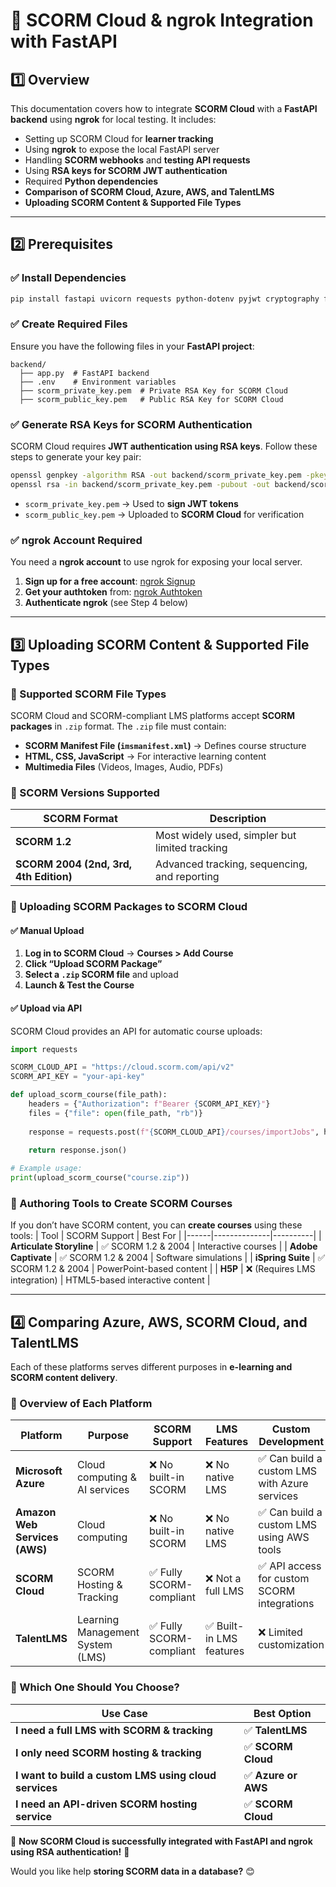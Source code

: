 # 📌 SCORM Cloud & ngrok Integration with FastAPI

## **1️⃣ Overview**
This documentation covers how to integrate **SCORM Cloud** with a **FastAPI backend** using **ngrok** for local testing. It includes:
- Setting up SCORM Cloud for **learner tracking**
- Using **ngrok** to expose the local FastAPI server
- Handling **SCORM webhooks** and **testing API requests**
- Using **RSA keys for SCORM JWT authentication**
- Required **Python dependencies**
- **Comparison of SCORM Cloud, Azure, AWS, and TalentLMS**
- **Uploading SCORM Content & Supported File Types**

---

## **2️⃣ Prerequisites**
### ✅ **Install Dependencies**
```bash
pip install fastapi uvicorn requests python-dotenv pyjwt cryptography faiss-cpu numpy sentence-transformers httpx pandas scipy tqdm
```

### ✅ **Create Required Files**
Ensure you have the following files in your **FastAPI project**:
```
backend/
  ├── app.py  # FastAPI backend
  ├── .env    # Environment variables
  ├── scorm_private_key.pem  # Private RSA Key for SCORM Cloud
  ├── scorm_public_key.pem   # Public RSA Key for SCORM Cloud
```

### ✅ **Generate RSA Keys for SCORM Authentication**
SCORM Cloud requires **JWT authentication using RSA keys**. Follow these steps to generate your key pair:
```bash
openssl genpkey -algorithm RSA -out backend/scorm_private_key.pem -pkeyopt rsa_keygen_bits:2048
openssl rsa -in backend/scorm_private_key.pem -pubout -out backend/scorm_public_key.pem
```
- `scorm_private_key.pem` → Used to **sign JWT tokens**
- `scorm_public_key.pem` → Uploaded to **SCORM Cloud** for verification

### ✅ **ngrok Account Required**
You need a **ngrok account** to use ngrok for exposing your local server.
1. **Sign up for a free account**: [ngrok Signup](https://dashboard.ngrok.com/signup)
2. **Get your authtoken** from: [ngrok Authtoken](https://dashboard.ngrok.com/get-started/your-authtoken)
3. **Authenticate ngrok** (see Step 4 below)

---

## **3️⃣ Uploading SCORM Content & Supported File Types**
### **🔹 Supported SCORM File Types**
SCORM Cloud and SCORM-compliant LMS platforms accept **SCORM packages** in `.zip` format. The `.zip` file must contain:
- **SCORM Manifest File (`imsmanifest.xml`)** → Defines course structure
- **HTML, CSS, JavaScript** → For interactive learning content
- **Multimedia Files** (Videos, Images, Audio, PDFs)

### **🔹 SCORM Versions Supported**
| SCORM Format | Description |
|--------------|------------|
| **SCORM 1.2** | Most widely used, simpler but limited tracking |
| **SCORM 2004 (2nd, 3rd, 4th Edition)** | Advanced tracking, sequencing, and reporting |

### **🔹 Uploading SCORM Packages to SCORM Cloud**
#### ✅ **Manual Upload**
1. **Log in to SCORM Cloud** → **Courses > Add Course**
2. **Click “Upload SCORM Package”**
3. **Select a `.zip` SCORM file** and upload
4. **Launch & Test the Course**

#### ✅ **Upload via API**
SCORM Cloud provides an API for automatic course uploads:
```python
import requests

SCORM_CLOUD_API = "https://cloud.scorm.com/api/v2"
SCORM_API_KEY = "your-api-key"

def upload_scorm_course(file_path):
    headers = {"Authorization": f"Bearer {SCORM_API_KEY}"}
    files = {"file": open(file_path, "rb")}
    
    response = requests.post(f"{SCORM_CLOUD_API}/courses/importJobs", headers=headers, files=files)
    
    return response.json()

# Example usage:
print(upload_scorm_course("course.zip"))
```

### **🔹 Authoring Tools to Create SCORM Courses**
If you don’t have SCORM content, you can **create courses** using these tools:
| Tool | SCORM Support | Best For |
|------|--------------|----------|
| **Articulate Storyline** | ✅ SCORM 1.2 & 2004 | Interactive courses |
| **Adobe Captivate** | ✅ SCORM 1.2 & 2004 | Software simulations |
| **iSpring Suite** | ✅ SCORM 1.2 & 2004 | PowerPoint-based content |
| **H5P** | ❌ (Requires LMS integration) | HTML5-based interactive content |

---

## **4️⃣ Comparing Azure, AWS, SCORM Cloud, and TalentLMS**
Each of these platforms serves different purposes in **e-learning and SCORM content delivery**.

### **🔹 Overview of Each Platform**
| Platform    | Purpose | SCORM Support | LMS Features | Custom Development |
|------------|---------|--------------|--------------|--------------------|
| **Microsoft Azure** | Cloud computing & AI services | ❌ No built-in SCORM | ❌ No native LMS | ✅ Can build a custom LMS with Azure services |
| **Amazon Web Services (AWS)** | Cloud computing | ❌ No built-in SCORM | ❌ No native LMS | ✅ Can build a custom LMS using AWS tools |
| **SCORM Cloud** | SCORM Hosting & Tracking | ✅ Fully SCORM-compliant | ❌ Not a full LMS | ✅ API access for custom SCORM integrations |
| **TalentLMS** | Learning Management System (LMS) | ✅ Fully SCORM-compliant | ✅ Built-in LMS features | ❌ Limited customization |

### **🔹 Which One Should You Choose?**
| Use Case | Best Option |
|----------|------------|
| **I need a full LMS with SCORM & tracking** | ✅ **TalentLMS** |
| **I only need SCORM hosting & tracking** | ✅ **SCORM Cloud** |
| **I want to build a custom LMS using cloud services** | ✅ **Azure or AWS** |
| **I need an API-driven SCORM hosting service** | ✅ **SCORM Cloud** |

🚀 **Now SCORM Cloud is successfully integrated with FastAPI and ngrok using RSA authentication!** 🚀

Would you like help **storing SCORM data in a database?** 😊

